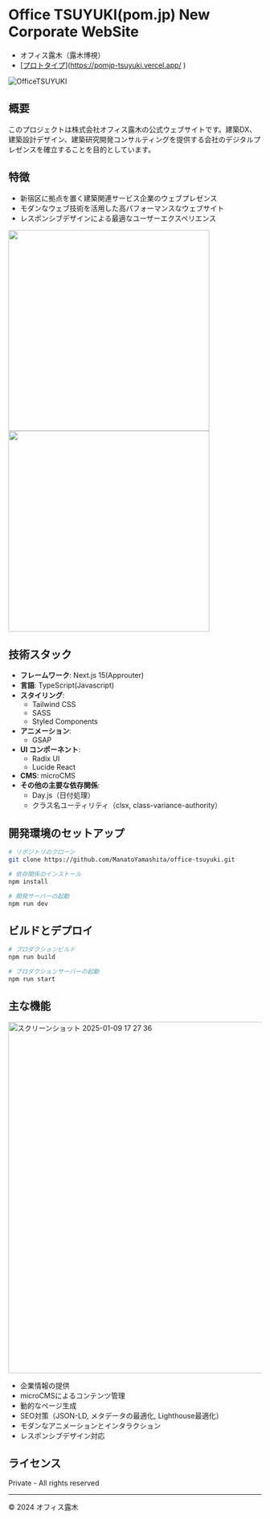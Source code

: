 # Office TSUYUKI(pom.jp) New Corporate WebSite

* オフィス露木（露木博視）
* [[プロトタイプ](https://pomjp-tsuyuki.vercel.app)](https://pomjp-tsuyuki.vercel.app/ )

![OfficeTSUYUKI](https://github.com/user-attachments/assets/dbf83739-cdaf-4e2d-b72c-bf64b7aa609d)

## 概要

このプロジェクトは株式会社オフィス露木の公式ウェブサイトです。建築DX、建築設計デザイン、建築研究開発コンサルティングを提供する会社のデジタルプレゼンスを確立することを目的としています。

## 特徴

- 新宿区に拠点を置く建築関連サービス企業のウェブプレゼンス
- モダンなウェブ技術を活用した高パフォーマンスなウェブサイト
- レスポンシブデザインによる最適なユーザーエクスペリエンス

<p float="left">
  <img src="https://github.com/user-attachments/assets/1c4f841a-bad5-4e43-a2b3-90b4d0ee5d83" height="400" />
  <img src="https://github.com/user-attachments/assets/efee6b1c-4763-4226-9d3c-3f7a4e70cf1b" height="400" /> 
</p>

## 技術スタック

- **フレームワーク**: Next.js 15(Approuter)
- **言語**: TypeScript(Javascript)
- **スタイリング**: 
  - Tailwind CSS
  - SASS
  - Styled Components
- **アニメーション**:
  - GSAP
- **UI コンポーネント**:
  - Radix UI
  - Lucide React
- **CMS**: microCMS
- **その他の主要な依存関係**:
  - Day.js（日付処理）
  - クラス名ユーティリティ（clsx, class-variance-authority）

## 開発環境のセットアップ

```bash
# リポジトリのクローン
git clone https://github.com/ManatoYamashita/office-tsuyuki.git

# 依存関係のインストール
npm install

# 開発サーバーの起動
npm run dev
```

## ビルドとデプロイ

```bash
# プロダクションビルド
npm run build

# プロダクションサーバーの起動
npm run start
```

## 主な機能

<img width="700" alt="スクリーンショット 2025-01-09 17 27 36" src="https://github.com/user-attachments/assets/9efec165-79f0-4c52-b9e1-fd690a91b3c8" />

- 企業情報の提供
- microCMSによるコンテンツ管理
- 動的なページ生成
- SEO対策（JSON-LD, メタデータの最適化, Lighthouse最適化）
- モダンなアニメーションとインタラクション
- レスポンシブデザイン対応

## ライセンス

Private - All rights reserved

---
© 2024 オフィス露木
